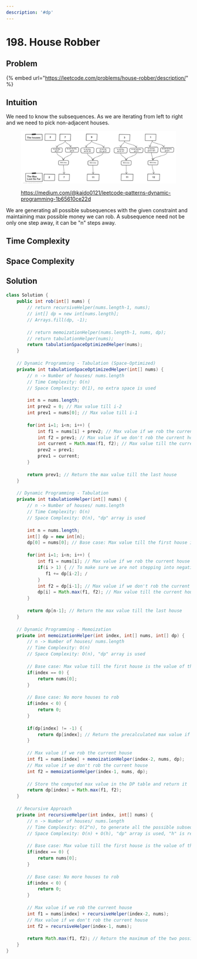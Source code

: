 ```yaml
---
description: '#dp'
---
```


# 198. House Robber

## Problem

{% embed url="https://leetcode.com/problems/house-robber/description/" %}

## Intuition

We need to know the subsequences. As we are iterating from left to right and we need to pick non-adjacent houses.&#x20;

<figure><img src="../.gitbook/assets/image (80).png" alt=""><figcaption><p><a href="https://medium.com/@kaido0121/leetcode-patterns-dynamic-programming-1b65610ce22d">https://medium.com/@kaido0121/leetcode-patterns-dynamic-programming-1b65610ce22d</a></p></figcaption></figure>

We are generating all possible subsequences with the given constraint and maintaining max possible money we can rob. A subsequence need not be only one step away, it can be "n" steps away.

## Time Complexity



## Space Complexity



## Solution

```java
class Solution {
    public int rob(int[] nums) {
        // return recursiveHelper(nums.length-1, nums);
        // int[] dp = new int[nums.length];
        // Arrays.fill(dp, -1);

        // return memoizationHelper(nums.length-1, nums, dp);
        // return tabulationHelper(nums);
        return tabulationSpaceOptimizedHelper(nums);
    }

    // Dynamic Programming - Tabulation (Space-Optimized)
    private int tabulationSpaceOptimizedHelper(int[] nums) {
        // n -> Number of houses/ nums.length
        // Time Complexity: O(n)
        // Space Complexity: O(1), no extra space is used

        int n = nums.length;
        int prev2 = 0; // Max value till i-2
        int prev1 = nums[0]; // Max value till i-1

        for(int i=1; i<n; i++) {
            int f1 = nums[i] + prev2; // Max value if we rob the current house
            int f2 = prev1; // Max value if we don't rob the current house
            int current = Math.max(f1, f2); // Max value till the current house
            prev2 = prev1;
            prev1 = current;
        }

        return prev1; // Return the max value till the last house
    }

    // Dynamic Programming - Tabulation
    private int tabulationHelper(int[] nums) {
        // n -> Number of houses/ nums.length
        // Time Complexity: O(n)
        // Space Complexity: O(n), "dp" array is used

        int n = nums.length;
        int[] dp = new int[n];
        dp[0] = nums[0]; // Base case: Max value till the first house is the value of the first house

        for(int i=1; i<n; i++) {
            int f1 = nums[i]; // Max value if we rob the current house
            if(i > 1) { // To make sure we are not stepping into negative indices
               f1 += dp[i-2]; /
            }
            int f2 = dp[i-1]; // Max value if we don't rob the current house
            dp[i] = Math.max(f1, f2); // Max value till the current house
        }

        return dp[n-1]; // Return the max value till the last house
    }

    // Dynamic Programming - Memoization
    private int memoizationHelper(int index, int[] nums, int[] dp) {
        // n -> Number of houses/ nums.length
        // Time Complexity: O(n)
        // Space Complexity: O(n), "dp" array is used

        // Base case: Max value till the first house is the value of the first house
        if(index == 0) {
            return nums[0]; 
        }

        // Base case: No more houses to rob
        if(index < 0) {
            return 0; 
        }

        if(dp[index] != -1) {
            return dp[index]; // Return the precalculated max value if already computed
        }

        // Max value if we rob the current house
        int f1 = nums[index] + memoizationHelper(index-2, nums, dp); 
        // Max value if we don't rob the current house
        int f2 = memoizationHelper(index-1, nums, dp); 
        
        // Store the computed max value in the DP table and return it
        return dp[index] = Math.max(f1, f2); 
    }

    // Recursive Approach
    private int recursiveHelper(int index, int[] nums) {
        // n -> Number of houses/ nums.length
        // Time Complexity: O(2^n), to generate all the possible subsequences
        // Space Complexity: O(n) + O(h), "dp" array is used, "h" is recursion stack

        // Base case: Max value till the first house is the value of the first house
        if(index == 0) {
            return nums[0]; 
        }

        // Base case: No more houses to rob
        if(index < 0) {
            return 0; 
        }

        // Max value if we rob the current house
        int f1 = nums[index] + recursiveHelper(index-2, nums);
        // Max value if we don't rob the current house
        int f2 = recursiveHelper(index-1, nums); 

        return Math.max(f1, f2); // Return the maximum of the two possibilities
    }
}
```
